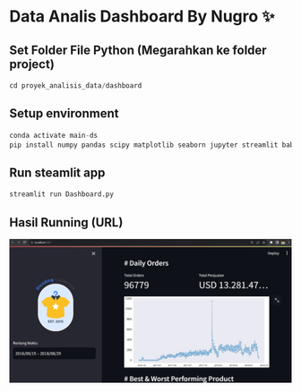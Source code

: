 # Data Analis Dashboard By Nugro ✨

## Set Folder File Python (Megarahkan ke folder project)


```python
cd proyek_analisis_data/dashboard
```

## Setup environment


```python
conda activate main-ds
pip install numpy pandas scipy matplotlib seaborn jupyter streamlit babel
```

## Run steamlit app


```python
streamlit run Dashboard.py
```

## Hasil Running (URL)

![dashboard.jpg](/dashboard/dashboard.jpg "Gambar hasil")
